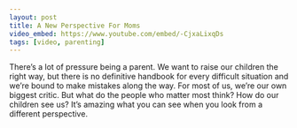 ```yaml
---
layout: post
title: A New Perspective For Moms
video_embed: https://www.youtube.com/embed/-CjxaLixqDs
tags: [video, parenting]
---
```


There’s a lot of pressure being a parent. We want to raise our children the right way, but there is no definitive handbook for every difficult situation and we’re bound to make mistakes along the way. For most of us, we’re our own biggest critic. But what do the people who matter most think? How do our children see us? It’s amazing what you can see when you look from a different perspective.
